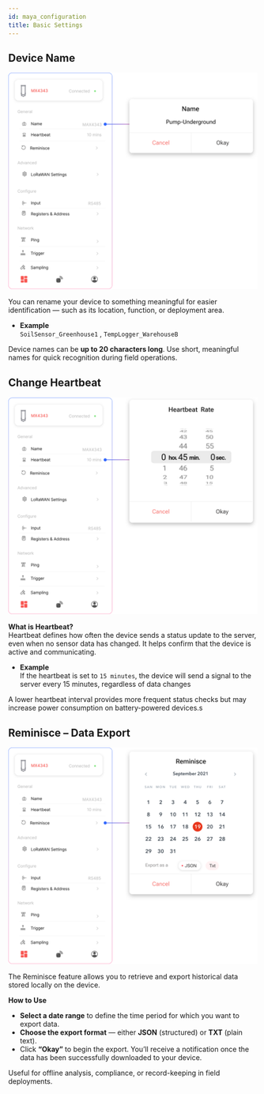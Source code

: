 ```yaml
---
id: maya_configuration
title: Basic Settings
---
```


## Device Name

![title image](./assets/name.svg)

You can rename your device to something meaningful for easier identification — such as its location, function, or deployment area.

- **Example**  
  `SoilSensor_Greenhouse1` , `TempLogger_WarehouseB`

Device names can be **up to 20 characters long**. Use short, meaningful names for quick recognition during field operations.

## Change Heartbeat

![title image](./assets/heartbeat.svg)

**What is Heartbeat?**  
Heartbeat defines how often the device sends a status update to the server, even when no sensor data has changed. It helps confirm that the device is active and communicating.

- **Example**  
  If the heartbeat is set to `15 minutes`, the device will send a signal to the server every 15 minutes, regardless of data changes

A lower heartbeat interval provides more frequent status checks but may increase power consumption on battery-powered devices.s

## Reminisce – Data Export

![title image](./assets/reminas.svg)

The Reminisce feature allows you to retrieve and export historical data stored locally on the device.

**How to Use**  
  - **Select a date range** to define the time period for which you want to export data.
  - **Choose the export format** — either **JSON** (structured) or **TXT** (plain text).
  - Click **“Okay”** to begin the export. You’ll receive a notification once the data has been successfully downloaded to your device.

Useful for offline analysis, compliance, or record-keeping in field deployments.

